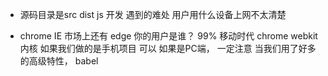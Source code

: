 - 源码目录是src
  dist
js 开发 遇到的难处 用户用什么设备上网不太清楚

- chrome
  IE 市场上还有
  edge 
  你的用户是谁？ 99%
  移动时代 chrome webkit 内核
  如果我们做的是手机项目 可以
  如果是PC端， 一定注意
  当我们用了好多的高级特性， babel